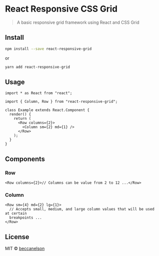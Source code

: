 # React Responsive CSS Grid

> A basic responsive grid framework using React and CSS Grid

## Install

```bash
npm install --save react-responsive-grid
```

or

```bash
yarn add react-responsive-grid
```

## Usage

```tsx
import * as React from "react";

import { Column, Row } from "react-responsive-grid";

class Example extends React.Component {
  render() {
    return (
      <Row columns={2}>
        <Column sm={2} md={1} />
      </Row>
    );
  }
}
```

## Components

### Row

```tsx
<Row columns={2}>// Columns can be value from 2 to 12 ...</Row>
```

### Column

```tsx
<Row sm={4} md={2} lg={1}>
  // Accepts small, medium, and large column values that will be used at certain
  breakpoints ...
</Row>
```

## License

MIT © [beccanelson](https://github.com/beccanelson)
